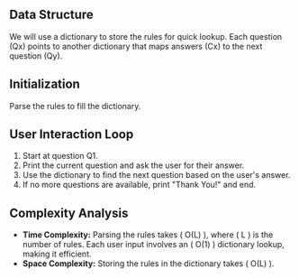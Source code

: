 ## Data Structure

We will use a dictionary to store the rules for quick lookup. Each question (Qx) points to another dictionary that maps answers (Cx) to the next question (Qy).

## Initialization

Parse the rules to fill the dictionary.

## User Interaction Loop

1. Start at question Q1.
2. Print the current question and ask the user for their answer.
3. Use the dictionary to find the next question based on the user's answer.
4. If no more questions are available, print "Thank You!" and end.

## Complexity Analysis

- **Time Complexity:** Parsing the rules takes \( O(L) \), where \( L \) is the number of rules. Each user input involves an \( O(1) \) dictionary lookup, making it efficient.
- **Space Complexity:** Storing the rules in the dictionary takes \( O(L) \).

